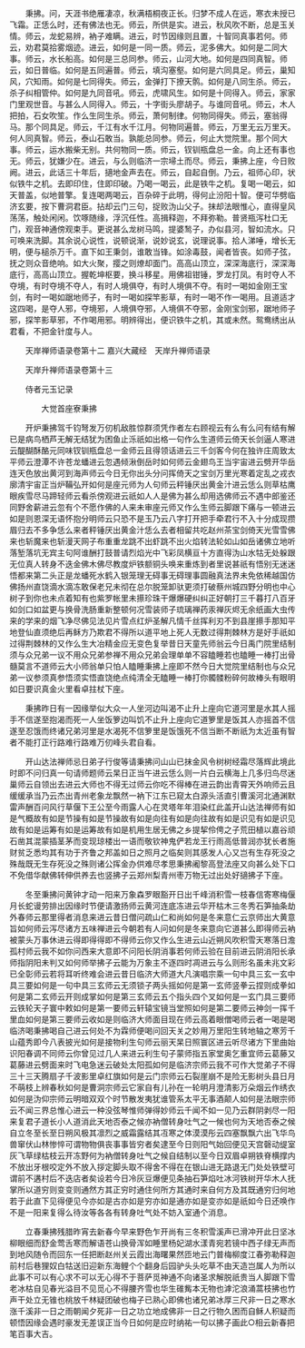 <!-- { "loadSidebar": true } -->
　　秉拂。问，天涯书绝雁凄凉，秋满梧桐夜正长。归梦不成人在远，寒衣未授已飞霜。正恁么时，还有佛法也无。师云，所供是实。进云，秋风吹不断，总是玉关情。师云，龙蛇易辨，衲子难瞒。进云，时节因缘则且置，十智同真事若何。师云，劝君莫拾雾烟迹。进云，如何是一同一质。师云，泥多佛大。如何是二同大事。师云，水长船高。如何是三总同参。师云，山河大地。如何是四同真智。师云，如日普临。如何是五同遍普。师云，填沟塞壑。如何是六同具足。师云，巢知风，穴知雨。如何是七同得失。师云，金弹打下撩天鹘。如何是八同生杀。师云，杀子纠相管仲。如何是九同音吼。师云，虎啸风生。如何是十同得入。师云，家家门里观世音。与甚么人同得入。师云，十字街头廖胡子。与谁同音吼。师云，木人把拍，石女吹笙。作么生同生杀。师云，萧何制律。何物同得失。师云，塞翁得马。那个同具足。师云，千江有水千江月。何物同遍普。师云，万里无云万里天。何人同真智。师云，泰山石敢当。孰能总同参。师云，何止大觉院里。那个同大事。师云，运水搬柴无别。共何物同一质。师云，钗钏瓶盘总一金。向上还有事也无。师云，犹嫌少在。进云，与么则临济一宗埽土而尽。师云，秉拂上座，今日败阙。进云，此话三十年后，擿地金声去在。师云，自起自倒。乃云，祖师心印，状似铁牛之机。去即印住，住即印破。乃喝一喝云，此是铁牛之机。复喝一喝云，如天普盖，似地普擎。复连喝两喝云，百杂碎于此明，得何止汾阳十智。便可华劈临济玄要，按下曹洞君臣。拈却云门三句，捉败沩山父子。抹却法眼惟心，直得皇风荡荡，触处闲闲。饮啄随缘，浮沉任性。高揖释迦，不拜弥勒。普贤瓶泻杜口无门，观音神通傍观束手。更说甚么龙树马鸣，提婆鹙子，办似县河，智如流水。只可唤来洗脚。其余说心说性，说顿说渐，说妙说玄，说理说事。拾人涕唾，增长无明，便与槌杀万千。直下如王秉剑，谁敢当锋。如涂毒鼓，闻者皆丧。如师子弦，抚之则众音绝响。如大火聚，撄之则燎却面门。高高山顶立，深深海底行，深深海底行，高高山顶立。握乾坤枢要，换斗移星。用佛祖钳锤，罗龙打凤。有时夺人不夺境，有时夺境不夺人，有时人境俱夺，有时人境俱不夺。有时一喝如金刚王宝剑，有时一喝如踞地师子，有时一喝如探竿影草，有时一喝不作一喝用。且道适才这四喝，是夺人邪，夺境邪，人境俱夺邪，人境俱不夺邪，金刚宝剑邪，踞地师子邪，探竿影草邪，不作喝用邪。明辨得出，便识铁牛之机，其或未然。鸳鸯绣出从君看，不把金针度与人。

　　天岸禅师语录卷第十二
嘉兴大藏经　天岸升禅师语录


　　天岸升禅师语录卷第十三

　　侍者元玉记录

　　　　大觉首座寮秉拂

　　开炉秉拂驾千钧弩发万仞机敌胜惊群须凭作者左右顾视云有么有么问有结有解已是病鸟栖芦无解无结犹为困鱼止泺祇如出格一句作么生道师云倚天长剑逼人寒进云醍醐酥酪元同味钗钏瓶盘总一金师云且得领话进云三千剑客今何在独许庄周致太平师云澄潭不许苍龙蟠进云忽遇倾湫倒岳时如何师云金翅鸟王当宇宙进云劈开华岳连天色放出黄河到海声师云今日无你出头分问挥倚天之宝剑万里光寒着定乱之戎衣廓清宇宙正当炉鞴弘开如何是座元师为人句师云秤锤厌出黄金汁进云恁么则草枯鹰眼疾雪尽马蹄轻师云看杀傍观进云祇如人人是佛为甚么却用选佛师云不遇中郎鉴还同野舍薪进云忽有个不愿作佛的人来未审座元师又作么生师云脚跟下痛与一顿进云如是则恩深无语怀抱分明师云只恐不是玉乃云八字打开把手牵君行不入十分成现攒眉归去不多争恁么来者秤锤厌出黄金汁恁么去者相留共吃赵州茶宝剑倚天光雪雪佛来也斩魔来也斩漫天网子布重重龙跳不出虾跳不出火焰转法轮如山如岳诸佛立地听落堑落坑无宾主句阿谁酬打鼓普请烈焰光中飞彩凤横亘十方直得沩山水牯无处躲跟无位真人转身不迭金佛木佛尽教度炉铁额铜头唤来重炼到者里说甚祇有悟别无迷迷悟都来第二头正是龙蟠死水鹤入银笼理无碍事无碍理事圆融真法界未免依稀越国仿佛扬州直饶滴水滴冻敢保老兄未彻在总尔脱笼卸驮更须打破蔡州城四野分明也中心树子到你也未点着知有也紫罗帐里未攃珍珠干爆爆硬纠纠正好朝打三千暮打八百牙如剑口如盆更与换骨洗肠重新整顿何况雪装师子琉璃禅药汞禅灰烬无余纸画大虫传来的学来的烟飞净尽佛见法见片雪点红炉圣解凡情千丝挥利刃不到县崖攃手那知平地登仙直须绝后再稣方乃欺君不得所以道平地上死人无数过得荆棘林方是好手祇如过得荆棘林的又作么生大冶精金应无变色复举昔日天童先师翁云今日禹门院里结制须与众兄弟一议不用众兄弟参禅不用众兄弟会理单单不容瞌睡若也瞌睡一棒打出骨髓莫言不道师云大小师翁单只怕人瞌睡秉拂上座即不然今日大觉院里结制也与众兄弟一议参须真参悟须实悟直饶绝点纯清全无瞌睡一棒打你髑髅粉碎何故棒头有眼明如日要识真金火里看卓拄杖下座。

　　秉拂昨日有一因缘举似大众一人坐河边叫渴不止升上座向它道河里是水其人摇手不信遂至抱渴而死一人坐饭箩边叫饥不止升上座向它道箩里是饭其人亦摇首不信遂至忍饿而终诸兄弟河里是水渴死不信箩里是饭饿死不信当断不断祇为太近虽有智者不能打正行路难行路难万仞峰头君自看。

　　开山达法禅师忌日弟子行俊等请秉拂问山山已抹金风令树树经霜尽落辉此境此时即不问归真一句请师题师云杲日正当午进云恁么则一片白云横海上几多归鸟尽迷巢师云自领出去进云大师也不得无过师云你吃不得棒在进云韵出青霄天外响师云且缓缓承当乃云杰出青州老象龙飘然一衲下江东已窥太白源头活直引曹溪河北通渊默雷声酬百问风行草偃下王公至今雨露人心在灵塔年年泪染红此盖开山达法禅师有如是气概故有如是节操有如是节操故有如是向往有如是向往故有如是识见有如是识见故有如是运筹有如是运筹故有如是机用生居无佛之乡提挈伶俜之子荒田植以嘉谷顽石凿其混蒙插茎茅而变现琼楼出一语而敬钦神鬼俨若龙王行雨高低普润亦犹长者施财贫乏悉均其有功于齐鲁之邦盖如日之照月之临矣则其感发人心又岂有生存死没之殊哉既无生存死没之殊则诸公挥金办供难尽孝思秉拂阇黎高登法座又向甚么处下口不免借华献佛转伸供养去也竖拂子云郑州梨青州枣万物无过出处好擿拂子下座。

　　冬至秉拂问黄钟才动一阳来万象森罗眼豁开日出千峰消积雪一枝春信寄寒梅偃月长蛇谩劳排出因缘时节便请激扬师云黄河连底冻进云华开枯木三冬秀石笋抽条劫外春师云那里得者消息来进云昔日僧问疏山仁和尚如何是冬来意仁云京师出大黄意旨如何师云泻尽诸方五味禅进云今朝若有人问如何是冬来意向它道甚么即得师云衲被蒙头万事休进云得即得得即不得师云你又作么生进云山近朔风吹积雪天寒落日澹孤村师云我不如你问西来大意即不问阳长阴消事若何师云验在目前进云阴消阳长承师指阴阳未判又如何师举拂子云能为万象主不逐四时凋进云与么则形名虽未兆文彩已全彰师云若将耳听终难会进云昔日临济大师道大凡演唱宗乘一句中具三玄一玄中具三要如何是一句中具三玄师云无须锁子两头摇如何是第一玄师竖拳云捏则成拳如何是第二玄师云开则成掌如何是第三玄师云五个指头四个叉如何是一玄门具三要师云铁轮天子寰中敕如何是第一要师云轩辕宝镜当堂照如何是第二要师云神剑一挥千里血如何是第三要师云收如是则临济大师面目现在师云高着眼僧喝师云者一喝是喝临济喝秉拂喝自己进云何处不为霖师便喝问回天关之妙用万里阳生转地轴之寒芳千山蕴秀即今八表披光如何是接物利生句师云丽天杲日照寰区进云听尽诸方下里曲始识阳春调不同师云你曾见过几人来进云利生句子蒙师指五家堂奥乞重宜师云葛藤又葛藤进云劈面来时飞电急迷云破处太阳孤如何是临济宗师云我不可作大觉弟子不得三十三天腾扇子千波影里卓红旗如何是云门宗师云石裂崖崩不是险无影树头县日月不萌枝上辨春秋如何是曹洞宗师云它家自有儿孙在一轮明月澄清影万朵烟云作绣衣如何是沩仰宗师云明暗双双个时节散发夷犹谁管系太平无事酒颠人如何是法眼宗师云不闻三界总惟心进云一种没弦琴惟师弹得妙师云千闻不如一见乃云群阴剥尽一阳来复君子道长小人道消此天地否泰之候亦衲僧转身吐气之一候也何为天地否泰之候自立冬至长至日朔风极其凛烈之威霜露结其冱寒之体漠漠彤云四塞飘飘六出飞华鸟兽窜伏山林惨悴可谓物物俱丧事事皆穷者矣逮至今日则阳气始回便见天宫磬动缇室灰飞草绿枯枝云开冻野何为衲僧转身吐气之候自结制以至今日双眉卓朔铁脊横撑内不放出牙根咬定外不放入拶定脚头取不得舍不得在在银山进无路退无门处处铁壁可谓前不遘村后不迭店者矣设若今日冷灰豆爆便见条抽石笋焰吐冰河铁树开华木人抚掌所以道穷则变变则通然方其正穷时通住何所方其通时来自何方及其既通穷归何地若于此直下见得便见今亦如是古亦如是穷亦如是通亦如是变亦如是祇如今日还唤作不是一阳来复得么待汝等各各有转身吐气处不妨入室通个消息。

　　立春秉拂残腊昨宵去新春今早来野色乍开尚有三冬积雪溪声已滑冲开此日坚冰柳眼细而舒金莺舌寒而解语苍山换骨浑如睡里杨妃湖水漾青宛若镜中西子绿无声而到地风随令而回东一任把断赵州关云霞出海曙果然匝地云门普梅柳度江春弥勒释迦前村后巷狸奴白牯送旧迎新东海鲤个个翻身后园驴头头吃草不由天造岂属人为所以此事不可以有心求不可以无心得不于菩萨觅神通不向诸圣求解脱祇贵当人脚跟下雪老冰枯自见春光溢目不见觅心不得腰齐雪也华生碓觜本无物也滹沱浪涌蒿枝拂也竹声干处立无锥也桃放千林疑团破也梅子已熟心即佛也诸兄弟冰厚三尺非一日之寒水涨千溪非一日之雨朝闻夕死非一日之功立地成佛非一日之行物久困而自稣人积疑而顿悟因缘会遇时豪发无差误正当今日如何是应时纳祐一句以拂子画此○相云新春把笔百事大吉。

